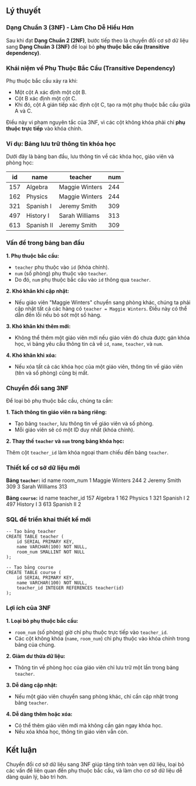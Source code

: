 ## Lý thuyết
### Dạng Chuẩn 3 (3NF) - Làm Cho Dễ Hiểu Hơn
Sau khi đạt **Dạng Chuẩn 2 (2NF)**, bước tiếp theo là chuyển đổi cơ sở dữ liệu sang **Dạng Chuẩn 3 (3NF)** để loại bỏ **phụ thuộc bắc cầu (transitive dependency)**.

### Khái niệm về Phụ Thuộc Bắc Cầu (Transitive Dependency)
Phụ thuộc bắc cầu xảy ra khi:

- Một cột A xác định một cột B.
- Cột B xác định một cột C.
- Khi đó, cột A gián tiếp xác định cột C, tạo ra một phụ thuộc bắc cầu giữa A và C.

Điều này vi phạm nguyên tắc của 3NF, vì các cột không khóa phải chỉ **phụ thuộc trực tiếp** vào khóa chính.

### Ví dụ: Bảng lưu trữ thông tin khóa học
Dưới đây là bảng ban đầu, lưu thông tin về các khóa học, giáo viên và phòng học:

| id | name	| teacher | num |
|----|------|---------|-----|
| 157 | Algebra	| Maggie Winters | 244 | 
| 162 | Physics	| Maggie Winters | 244 |
| 321 | Spanish I | Jeremy Smith | 309 | 
| 497 | History I | Sarah Williams | 313 | 
| 613 | Spanish II | Jeremy Smith | 309 | 

### Vấn đề trong bảng ban đầu
**1. Phụ thuộc bắc cầu:**

- `teacher` phụ thuộc vào `id` (khóa chính).
- `num` (số phòng) phụ thuộc vào `teacher`.
- Do đó, `num` phụ thuộc bắc cầu vào `id` thông qua `teacher`.

**2. Khó khăn khi cập nhật:**

- Nếu giáo viên "Maggie Winters" chuyển sang phòng khác, chúng ta phải cập nhật tất cả các hàng có `teacher = Maggie Winters`. Điều này có thể dẫn đến lỗi nếu bỏ sót một số hàng.

**3. Khó khăn khi thêm mới:**

- Không thể thêm một giáo viên mới nếu giáo viên đó chưa được gán khóa học, vì bảng yêu cầu thông tin cả về `id`, `name`, `teacher`, và `num`.

**4. Khó khăn khi xóa:**

- Nếu xóa tất cả các khóa học của một giáo viên, thông tin về giáo viên (tên và số phòng) cũng bị mất.
### Chuyển đổi sang 3NF
Để loại bỏ phụ thuộc bắc cầu, chúng ta cần:

**1. Tách thông tin giáo viên ra bảng riêng:**

- Tạo bảng `teacher`, lưu thông tin về giáo viên và số phòng.
- Mỗi giáo viên sẽ có một ID duy nhất (khóa chính).

**2. Thay thế `teacher` và `num` trong bảng khóa học:**

Thêm cột `teacher_id` làm khóa ngoại tham chiếu đến bảng `teacher`.
### Thiết kế cơ sở dữ liệu mới
**Bảng `teacher`:**
id	name	room_num
1	Maggie Winters	244
2	Jeremy Smith	309
3	Sarah Williams	313

**Bảng `course`:**
id	name	teacher_id
157	Algebra	1
162	Physics	1
321	Spanish I	2
497	History I	3
613	Spanish II	2

### SQL để triển khai thiết kế mới
```
-- Tạo bảng teacher
CREATE TABLE teacher (
    id SERIAL PRIMARY KEY,
    name VARCHAR(100) NOT NULL,
    room_num SMALLINT NOT NULL
);

-- Tạo bảng course
CREATE TABLE course (
    id SERIAL PRIMARY KEY,
    name VARCHAR(100) NOT NULL,
    teacher_id INTEGER REFERENCES teacher(id)
);
```
### Lợi ích của 3NF
**1. Loại bỏ phụ thuộc bắc cầu:**

- `room_num` (số phòng) giờ chỉ phụ thuộc trực tiếp vào `teacher_id`.
- Các cột không khóa (`name`, `room_num`) chỉ phụ thuộc vào khóa chính trong bảng của chúng.

**2. Giảm dư thừa dữ liệu:**

- Thông tin về phòng học của giáo viên chỉ lưu trữ một lần trong bảng `teacher`.

**3. Dễ dàng cập nhật:**

- Nếu một giáo viên chuyển sang phòng khác, chỉ cần cập nhật trong bảng `teacher`.

**4. Dễ dàng thêm hoặc xóa:**

- Có thể thêm giáo viên mới mà không cần gán ngay khóa học.
- Nếu xóa khóa học, thông tin giáo viên vẫn còn.

## Kết luận
Chuyển đổi cơ sở dữ liệu sang 3NF giúp tăng tính toàn vẹn dữ liệu, loại bỏ các vấn đề liên quan đến phụ thuộc bắc cầu, và làm cho cơ sở dữ liệu dễ dàng quản lý, bảo trì hơn.
